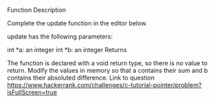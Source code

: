 Function Description

Complete the update function in the editor below.

update has the following parameters:

int *a: an integer
int *b: an integer
Returns

The function is declared with a void return type, so there is no value to return. Modify the values in memory so that a contains their sum and b contains their absoluted difference.
Link to question https://www.hackerrank.com/challenges/c-tutorial-pointer/problem?isFullScreen=true